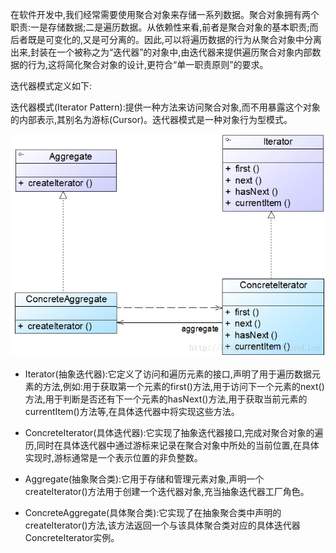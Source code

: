 在软件开发中,我们经常需要使用聚合对象来存储一系列数据。聚合对象拥有两个职责:一是存储数据;二是遍历数据。从依赖性来看,前者是聚合对象的基本职责;而后者既是可变化的,又是可分离的。因此,可以将遍历数据的行为从聚合对象中分离出来,封装在一个被称之为“迭代器”的对象中,由迭代器来提供遍历聚合对象内部数据的行为,这将简化聚合对象的设计,更符合“单一职责原则”的要求。

迭代器模式定义如下:

迭代器模式\(Iterator Pattern\):提供一种方法来访问聚合对象,而不用暴露这个对象的内部表示,其别名为游标\(Cursor\)。迭代器模式是一种对象行为型模式。

![](/assets/iteratorPattern.png)

* Iterator\(抽象迭代器\):它定义了访问和遍历元素的接口,声明了用于遍历数据元素的方法,例如:用于获取第一个元素的first\(\)方法,用于访问下一个元素的next\(\)方法,用于判断是否还有下一个元素的hasNext\(\)方法,用于获取当前元素的currentItem\(\)方法等,在具体迭代器中将实现这些方法。

* ConcreteIterator\(具体迭代器\):它实现了抽象迭代器接口,完成对聚合对象的遍历,同时在具体迭代器中通过游标来记录在聚合对象中所处的当前位置,在具体实现时,游标通常是一个表示位置的非负整数。

* Aggregate\(抽象聚合类\):它用于存储和管理元素对象,声明一个createIterator\(\)方法用于创建一个迭代器对象,充当抽象迭代器工厂角色。

* ConcreteAggregate\(具体聚合类\):它实现了在抽象聚合类中声明的createIterator\(\)方法,该方法返回一个与该具体聚合类对应的具体迭代器ConcreteIterator实例。



